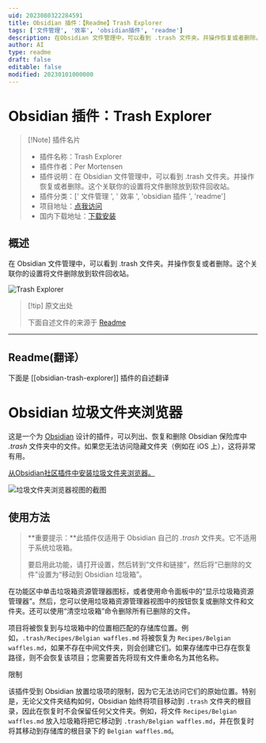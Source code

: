 ```yaml
---
uid: 2023080322284591
title: Obsidian 插件：【Readme】Trash Explorer
tags: ['文件管理', '效率', 'obsidian插件', 'readme']
description: 在Obsidian 文件管理中，可以看到 .trash 文件夹。并操作恢复或者删除。这个关联你的设置将文件删除放到软件回收站。
author: AI
type: readme
draft: false
editable: false
modified: 20230101000000
---
```


# Obsidian 插件：Trash Explorer

> [!Note] 插件名片
> - 插件名称：Trash Explorer
> - 插件作者：Per Mortensen
> - 插件说明：在 Obsidian 文件管理中，可以看到 .trash 文件夹。并操作恢复或者删除。这个关联你的设置将文件删除放到软件回收站。
> - 插件分类：[' 文件管理 ', ' 效率 ', 'obsidian 插件 ', 'readme']
> - 项目地址：[点我访问](https://github.com/proog/obsidian-trash-explorer)
> - 国内下载地址：[下载安装](https://pkmer.cn/products/plugin/pluginMarket/?obsidian-trash-explorer)

## 概述

在 Obsidian 文件管理中，可以看到 .trash 文件夹。并操作恢复或者删除。这个关联你的设置将文件删除放到软件回收站。

![Trash Explorer](https://cdn.pkmer.cn/covers/obsidian-trash-explorer.PNG!pkmer)

> [!tip] 原文出处
>
>下面自述文件的来源于 [Readme](https://ghproxy.net/https://raw.githubusercontent.com/proog/obsidian-trash-explorer/main/README.md)
>

---

## Readme(翻译）

下面是 [[obsidian-trash-explorer]] 插件的自述翻译

# Obsidian 垃圾文件夹浏览器

这是一个为 [Obsidian](https://obsidian.md) 设计的插件，可以列出、恢复和删除 Obsidian 保险库中 _.trash_ 文件夹中的文件。如果您无法访问隐藏文件夹（例如在 iOS 上），这将非常有用。

[从Obsidian社区插件中安装垃圾文件夹浏览器。](https://obsidian.md/plugins?id=obsidian-trash-explorer)

![垃圾文件夹浏览器视图的截图](https://github.com/proog/obsidian-trash-explorer/raw/main/screenshot.png)

## 使用方法

> **重要提示：**此插件仅适用于 Obsidian 自己的 _.trash_ 文件夹。它不适用于系统垃圾箱。
>
> 要启用此功能，请打开设置，然后转到“文件和链接”，然后将“已删除的文件”设置为“移动到 Obsidian 垃圾箱”。

在功能区中单击垃圾箱资源管理器图标，或者使用命令面板中的“显示垃圾箱资源管理器”。然后，您可以使用垃圾箱资源管理器视图中的按钮恢复或删除文件和文件夹。还可以使用“清空垃圾箱”命令删除所有已删除的文件。

项目将被恢复到与垃圾箱中的位置相匹配的存储库位置。例如，`.trash/Recipes/Belgian waffles.md` 将被恢复为 `Recipes/Belgian waffles.md`，如果不存在中间文件夹，则会创建它们。如果存储库中已存在恢复路径，则不会恢复该项目；您需要首先将现有文件重命名为其他名称。

限制

该插件受到 Obsidian 放置垃圾项的限制，因为它无法访问它们的原始位置。特别是，无论父文件夹结构如何，Obsidian 始终将项目移动到 `.trash` 文件夹的根目录，因此在恢复时不会保留任何父文件夹。例如，将文件 `Recipes/Belgian waffles.md` 放入垃圾箱将把它移动到 `.trash/Belgian waffles.md`，并在恢复时将其移动到存储库的根目录下的 `Belgian waffles.md`。
